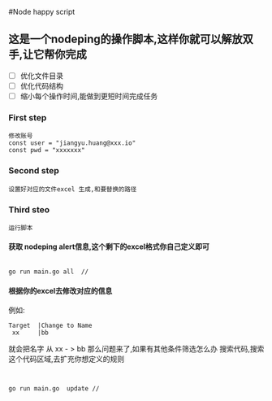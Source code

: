 #Node happy script


## 这是一个nodeping的操作脚本,这样你就可以解放双手,让它帮你完成

- [ ] 优化文件目录
- [ ] 优化代码结构
- [ ] 缩小每个操作时间,能做到更短时间完成任务

###   First step
    修改账号
    const user = "jiangyu.huang@xxx.io"
    const pwd = "xxxxxxx"
###  Second step
    设置好对应的文件excel 生成,和要替换的路径

### Third  steo
    运行脚本
#### 获取 nodeping alert信息,这个剩下的excel格式你自己定义即可
```shell

go run main.go all  //

```
#### 根据你的excel去修改对应的信息
 例如:
```
Target	|Change to Name
 xx	    |bb
```
就会把名字 从 xx - > bb
那么问题来了,如果有其他条件筛选怎么办
搜索代码,搜索这个代码区域,去扩充你想定义的规则
```TODO 这是排除 同一个label(title) 有不同的条件 可以通过以下的方法去排除
```

```shell

go run main.go  update //

```

 